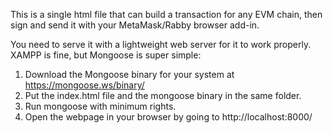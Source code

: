 This is a single html file that can build a transaction for any EVM chain, then sign and send it with your MetaMask/Rabby browser add-in.

You need to serve it with a lightweight web server for it to work properly. XAMPP is fine, but Mongoose is super simple:

1. Download the Mongoose binary for your system at https://mongoose.ws/binary/
2. Put the index.html file and the mongoose binary in the same folder.
3. Run mongoose with minimum rights.
4. Open the webpage in your browser by going to http://localhost:8000/
